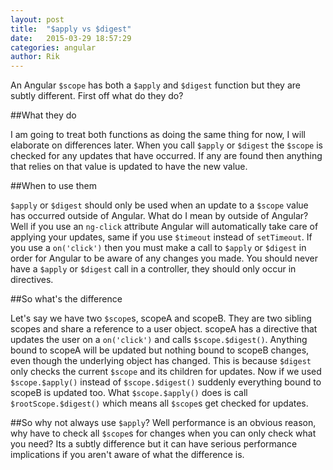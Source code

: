 ```yaml
---
layout: post
title:  "$apply vs $digest"
date:   2015-03-29 18:57:29
categories: angular
author: Rik
---
```

An Angular `$scope` has both a `$apply` and `$digest` function but they are subtly different. First off what do they do?

##What they do

I am going to treat both functions as doing the same thing for now, I will elaborate on differences later. When you call `$apply` or `$digest` the `$scope` is checked for any updates that have occurred. If any are found then anything that relies on that value is updated to have the new value.

##When to use them

`$apply` or `$digest` should only be used when an update to a `$scope` value has occurred outside of Angular. What do I mean by outside of Angular? Well if you use an `ng-click` attribute Angular will automatically take care of applying your updates, same if you use `$timeout` instead of `setTimeout`. If you use a `on('click')` then you must make a call to `$apply` or `$digest` in order for Angular to be aware of any changes you made. You should never have a `$apply` or `$digest` call in a controller, they should only occur in directives.

##So what's the difference

Let's say we have two `$scope`s, scopeA and scopeB. They are two sibling scopes and share a reference to a user object. scopeA has a directive that updates the user on a `on('click')` and calls `$scope.$digest()`. Anything bound to scopeA will be updated but nothing bound to scopeB changes, even though the underlying object has changed. This is because `$digest` only checks the current `$scope` and its children for updates. Now if we used `$scope.$apply()` instead of `$scope.$digest()` suddenly everything bound to scopeB is updated too. What `$scope.$apply()` does is call `$rootScope.$digest()` which means all `$scope`s get checked for updates.

##So why not always use `$apply`?
Well performance is an obvious reason, why have to check all `$scope`s for changes when you can only check what you need? Its a subtly difference but it can have serious performance implications if you aren't aware of what the difference is.